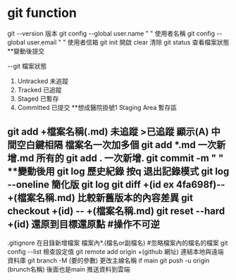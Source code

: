 # git function 
git --version 版本
git config --global user.name " " 使用者名稱
git config --global user.email " " 使用者信箱 
git init 開啟
clear 清除
git status 查看檔案狀態 **變動後提交

--git 檔案狀態
1. Untracked 未追蹤
2. Tracked 已追蹤
3. Staged 已暫存
4. Committed 已提交 **想成醫院掛號1
Staging Area 暫存區

git add +檔案名稱(.md) 未追蹤 >已追蹤 顯示(A) 中間空白鍵相隔 檔案名一次加多個 
git add *.md 一次新增.md 所有的
git add . 一次新增.
git commit -m " " **變動後用
git log 歷史紀錄 按q 退出記錄模式
git log --oneline 簡化版 git log
git diff +(id ex 4fa698f)-- +(檔案名稱.md) 比較新舊版本的內容差異
git checkout +(id) -- +(檔案名稱.md)
git reset --hard +(id) 還原到目標還原點 #操作不可逆
--
.gitignore 在目錄新增檔案 檔案內*.(檔名or副檔名) #忽略檔案內的檔名的檔案
git config --list 檢查設定值
git remote add origin +(github 網址) 連結本地與遠端資料庫
git branch -M (要的參數) 更改主線名稱 if main 
git push -u origin (brunch名稱)  後面也是main 推送資料到雲端
